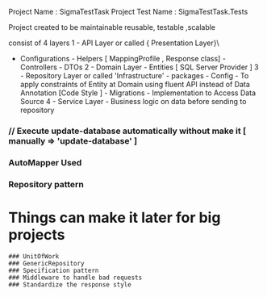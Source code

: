 Project Name : SigmaTestTask Project Test Name : SigmaTestTask.Tests

Project created to be maintainable reusable, testable ,scalable

consist of 4 layers 1 - API Layer or called { Presentation Layer}\
- Configurations - Helpers \[ MappingProfile , Response class\] -
Controllers - DTOs 2 - Domain Layer - Entities \[ SQL Server Provider \]
3 - Repository Layer or called 'Infrastructure' - packages - Config - To
apply constraints of Entity at Domain using fluent API instead of Data
Annotation \[Code Style \] - Migrations - Implementation to Access Data
Source 4 - Service Layer - Business logic on data before sending to
repository

### // Execute update-database automatically without make it \[ manually =\> 'update-database' \]

### AutoMapper Used

### Repository pattern

# Things can make it later for big projects

    ### UnitOfWork
    ### GenericRepository 
    ### Specification pattern
    ### Middleware to handle bad requests 
    ### Standardize the response style
